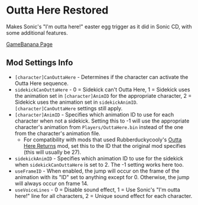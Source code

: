 # Outta Here Restored
Makes Sonic's "I'm outta here!" easter egg trigger as it did in Sonic CD, with some additional features.

[GameBanana Page](https://gamebanana.com/mods/398209)

## Mod Settings Info
* ``[character]CanOuttaHere`` - Determines if the character can activate the Outta Here sequence.
* ``sidekickCanOuttaHere`` - 0 = Sidekick can't Outta Here, 1 = Sidekick uses the animation set in `[character]AnimID` for the appropriate character, 2 = Sidekick uses the animation set in `sidekickAnimID`. `[character]CanOuttaHere` settings still apply.
* ``[character]AnimID`` - Specifies which animation ID to use for each character when not a sidekick. Setting this to -1 will use the appropriate character's animation from `Players/OuttaHere.bin` instead of the one from the character's animation file.
  * For compatibility with mods that used Rubberduckycooly's [Outta Here Returns](https://gamebanana.com/mods/48028) mod, set this to the ID that the original mod specifies (this will usually be 27).
* ``sidekickAnimID`` - Specifies which animation ID to use for the sidekick when `sidekickCanOuttaHere` is set to 2. The -1 setting works here too.
* ``useFrameID`` - When enabled, the jump will occur on the frame of the animation with its "ID" set to anything except for 0. Otherwise, the jump will always occur on frame 14.
* ``useVoiceLines`` - 0 = Disable sound effect, 1 = Use Sonic's "I'm outta here!" line for all characters, 2 = Unique sound effect for each character.

